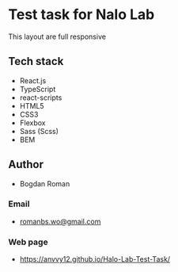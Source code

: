 # Test task for Nalo Lab

This layout are full responsive

## Tech stack

- React.js
- TypeScript
- react-scripts
- HTML5
- CSS3
- Flexbox
- Sass (Scss)
- BEM

## Author

- Bogdan Roman

### Email

- romanbs.wo@gmail.com

### Web page

- https://anvvy12.github.io/Halo-Lab-Test-Task/
